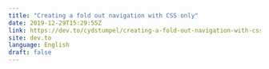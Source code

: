 ```yaml
---
title: "Creating a fold out navigation with CSS only"
date: 2019-12-29T15:29:55Z
link: https://dev.to/cydstumpel/creating-a-fold-out-navigation-with-css-only-4g9k?utm_medium=RSS&utm_source=news.12bit.vn
site: dev.to
language: English
draft: false
---
```

